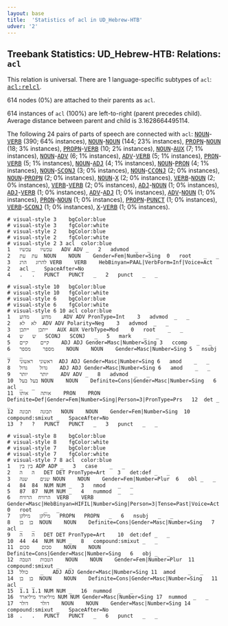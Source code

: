 ```yaml
---
layout: base
title:  'Statistics of acl in UD_Hebrew-HTB'
udver: '2'
---
```


## Treebank Statistics: UD_Hebrew-HTB: Relations: `acl`

This relation is universal.
There are 1 language-specific subtypes of `acl`: <tt><a href="he_htb-dep-acl-relcl.html">acl:relcl</a></tt>.

614 nodes (0%) are attached to their parents as `acl`.

614 instances of `acl` (100%) are left-to-right (parent precedes child).
Average distance between parent and child is 3.1628664495114.

The following 24 pairs of parts of speech are connected with `acl`: <tt><a href="he_htb-pos-NOUN.html">NOUN</a></tt>-<tt><a href="he_htb-pos-VERB.html">VERB</a></tt> (390; 64% instances), <tt><a href="he_htb-pos-NOUN.html">NOUN</a></tt>-<tt><a href="he_htb-pos-NOUN.html">NOUN</a></tt> (144; 23% instances), <tt><a href="he_htb-pos-PROPN.html">PROPN</a></tt>-<tt><a href="he_htb-pos-NOUN.html">NOUN</a></tt> (18; 3% instances), <tt><a href="he_htb-pos-PROPN.html">PROPN</a></tt>-<tt><a href="he_htb-pos-VERB.html">VERB</a></tt> (10; 2% instances), <tt><a href="he_htb-pos-NOUN.html">NOUN</a></tt>-<tt><a href="he_htb-pos-AUX.html">AUX</a></tt> (7; 1% instances), <tt><a href="he_htb-pos-NOUN.html">NOUN</a></tt>-<tt><a href="he_htb-pos-ADV.html">ADV</a></tt> (6; 1% instances), <tt><a href="he_htb-pos-ADV.html">ADV</a></tt>-<tt><a href="he_htb-pos-VERB.html">VERB</a></tt> (5; 1% instances), <tt><a href="he_htb-pos-PRON.html">PRON</a></tt>-<tt><a href="he_htb-pos-VERB.html">VERB</a></tt> (5; 1% instances), <tt><a href="he_htb-pos-NOUN.html">NOUN</a></tt>-<tt><a href="he_htb-pos-ADJ.html">ADJ</a></tt> (4; 1% instances), <tt><a href="he_htb-pos-NOUN.html">NOUN</a></tt>-<tt><a href="he_htb-pos-PRON.html">PRON</a></tt> (4; 1% instances), <tt><a href="he_htb-pos-NOUN.html">NOUN</a></tt>-<tt><a href="he_htb-pos-SCONJ.html">SCONJ</a></tt> (3; 0% instances), <tt><a href="he_htb-pos-NOUN.html">NOUN</a></tt>-<tt><a href="he_htb-pos-CCONJ.html">CCONJ</a></tt> (2; 0% instances), <tt><a href="he_htb-pos-NOUN.html">NOUN</a></tt>-<tt><a href="he_htb-pos-PROPN.html">PROPN</a></tt> (2; 0% instances), <tt><a href="he_htb-pos-NOUN.html">NOUN</a></tt>-<tt><a href="he_htb-pos-X.html">X</a></tt> (2; 0% instances), <tt><a href="he_htb-pos-VERB.html">VERB</a></tt>-<tt><a href="he_htb-pos-NOUN.html">NOUN</a></tt> (2; 0% instances), <tt><a href="he_htb-pos-VERB.html">VERB</a></tt>-<tt><a href="he_htb-pos-VERB.html">VERB</a></tt> (2; 0% instances), <tt><a href="he_htb-pos-ADJ.html">ADJ</a></tt>-<tt><a href="he_htb-pos-NOUN.html">NOUN</a></tt> (1; 0% instances), <tt><a href="he_htb-pos-ADJ.html">ADJ</a></tt>-<tt><a href="he_htb-pos-VERB.html">VERB</a></tt> (1; 0% instances), <tt><a href="he_htb-pos-ADV.html">ADV</a></tt>-<tt><a href="he_htb-pos-ADJ.html">ADJ</a></tt> (1; 0% instances), <tt><a href="he_htb-pos-ADV.html">ADV</a></tt>-<tt><a href="he_htb-pos-NOUN.html">NOUN</a></tt> (1; 0% instances), <tt><a href="he_htb-pos-PRON.html">PRON</a></tt>-<tt><a href="he_htb-pos-NOUN.html">NOUN</a></tt> (1; 0% instances), <tt><a href="he_htb-pos-PROPN.html">PROPN</a></tt>-<tt><a href="he_htb-pos-PUNCT.html">PUNCT</a></tt> (1; 0% instances), <tt><a href="he_htb-pos-VERB.html">VERB</a></tt>-<tt><a href="he_htb-pos-SCONJ.html">SCONJ</a></tt> (1; 0% instances), <tt><a href="he_htb-pos-X.html">X</a></tt>-<tt><a href="he_htb-pos-VERB.html">VERB</a></tt> (1; 0% instances).


~~~ conllu
# visual-style 3	bgColor:blue
# visual-style 3	fgColor:white
# visual-style 2	bgColor:blue
# visual-style 2	fgColor:white
# visual-style 2 3 acl	color:blue
1	עכשיו	עכשיו	ADV	ADV	_	2	advmod	_	_
2	עת	עת	NOUN	NOUN	Gender=Fem|Number=Sing	0	root	_	_
3	להרוג	הרג	VERB	VERB	HebBinyan=PAAL|VerbForm=Inf|Voice=Act	2	acl	_	SpaceAfter=No
4	.	.	PUNCT	PUNCT	_	2	punct	_	_

~~~


~~~ conllu
# visual-style 10	bgColor:blue
# visual-style 10	fgColor:white
# visual-style 6	bgColor:blue
# visual-style 6	fgColor:white
# visual-style 6 10 acl	color:blue
1	מדוע	מדוע	ADV	ADV	PronType=Int	3	advmod	_	_
2	לא	לא	ADV	ADV	Polarity=Neg	3	advmod	_	_
3	ייתכן	ייתכן	AUX	AUX	VerbType=Mod	0	root	_	_
4	ש	ש	SCONJ	SCONJ	_	5	mark	_	_
5	קיים	קיים	ADJ	ADJ	Gender=Masc|Number=Sing	3	ccomp	_	_
6	מספר	מספר	NOUN	NOUN	Gender=Masc|Number=Sing	5	nsubj	_	_
7	ראשוני	ראשוני	ADJ	ADJ	Gender=Masc|Number=Sing	6	amod	_	_
8	גדול	גדול	ADJ	ADJ	Gender=Masc|Number=Sing	6	amod	_	_
9	יותר	יותר	ADV	ADV	_	8	advmod	_	_
10	בעל	בעל	NOUN	NOUN	Definite=Cons|Gender=Masc|Number=Sing	6	acl	_	_
11	אותה	אותו	PRON	PRON	Definite=Def|Gender=Fem|Number=Sing|Person=3|PronType=Prs	12	det	_	_
12	תכונה	תכונה	NOUN	NOUN	Gender=Fem|Number=Sing	10	compound:smixut	_	SpaceAfter=No
13	?	?	PUNCT	PUNCT	_	3	punct	_	_

~~~


~~~ conllu
# visual-style 8	bgColor:blue
# visual-style 8	fgColor:white
# visual-style 7	bgColor:blue
# visual-style 7	fgColor:white
# visual-style 7 8 acl	color:blue
1	בין	בין	ADP	ADP	_	3	case	_	_
2	ה	ה	DET	DET	PronType=Art	3	det:def	_	_
3	שנים	שנה	NOUN	NOUN	Gender=Fem|Number=Plur	6	obl	_	_
4	84	84	NUM	NUM	_	3	nmod	_	_
5	87	87	NUM	NUM	_	4	nummod	_	_
6	הרוויח	הרוויח	VERB	VERB	Gender=Masc|HebBinyan=HIFIL|Number=Sing|Person=3|Tense=Past|Voice=Act	0	root	_	_
7	מילקן	מילקן	PROPN	PROPN	_	6	nsubj	_	_
8	בן	בן	NOUN	NOUN	Definite=Cons|Gender=Masc|Number=Sing	7	acl	_	_
9	ה	ה	DET	DET	PronType=Art	10	det:def	_	_
10	44	44	NUM	NUM	_	8	compound:smixut	_	_
11	סכום	סכום	NOUN	NOUN	Definite=Cons|Gender=Masc|Number=Sing	6	obj	_	_
12	הטבות	הטבה	NOUN	NOUN	Gender=Fem|Number=Plur	11	compound:smixut	_	_
13	כולל	_	ADJ	ADJ	Gender=Masc|Number=Sing	11	amod	_	_
14	בן	בן	NOUN	NOUN	Definite=Cons|Gender=Masc|Number=Sing	11	acl	_	_
15	1.1	1.1	NUM	NUM	_	16	nummod	_	_
16	מיליארד	מיליארד	NUM	NUM	Gender=Masc|Number=Sing	17	nummod	_	_
17	דולר	דולר	NOUN	NOUN	Gender=Masc|Number=Sing	14	compound:smixut	_	SpaceAfter=No
18	.	.	PUNCT	PUNCT	_	6	punct	_	_

~~~


